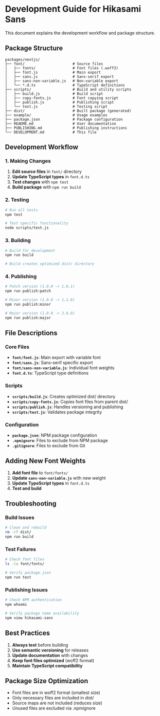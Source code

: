 # Development Guide for Hikasami Sans

This document explains the development workflow and package structure.

## Package Structure

```
packages/nextjs/
├── font/                      # Source files
│   ├── fonts/                 # Font files (.woff2)
│   ├── font.js                # Main export
│   ├── sans.js                # Sans-serif export
│   ├── sans-non-variable.js   # Non-variable export
│   └── *.d.ts                 # TypeScript definitions
├── scripts/                   # Build and utility scripts
│   ├── build.js               # Build script
│   ├── copy-fonts.js          # Font copying script
│   ├── publish.js             # Publishing script
│   └── test.js                # Testing script
├── dist/                      # Built package (generated)
├── example/                   # Usage examples
├── package.json               # Package configuration
├── README.md                  # User documentation
├── PUBLISHING.md              # Publishing instructions
└── DEVELOPMENT.md             # This file
```

## Development Workflow

### 1. Making Changes

1. **Edit source files** in `font/` directory
2. **Update TypeScript types** in `font.d.ts`
3. **Test changes** with `npm test`
4. **Build package** with `npm run build`

### 2. Testing

```bash
# Run all tests
npm test

# Test specific functionality
node scripts/test.js
```

### 3. Building

```bash
# Build for development
npm run build

# Build creates optimized dist/ directory
```

### 4. Publishing

```bash
# Patch version (1.0.0 -> 1.0.1)
npm run publish:patch

# Minor version (1.0.0 -> 1.1.0)
npm run publish:minor

# Major version (1.0.0 -> 2.0.0)
npm run publish:major
```

## File Descriptions

### Core Files

- **`font/font.js`**: Main export with variable font
- **`font/sans.js`**: Sans-serif specific export
- **`font/sans-non-variable.js`**: Individual font weights
- **`font.d.ts`**: TypeScript type definitions

### Scripts

- **`scripts/build.js`**: Creates optimized dist/ directory
- **`scripts/copy-fonts.js`**: Copies font files from parent dist/
- **`scripts/publish.js`**: Handles versioning and publishing
- **`scripts/test.js`**: Validates package integrity

### Configuration

- **`package.json`**: NPM package configuration
- **`.npmignore`**: Files to exclude from NPM package
- **`.gitignore`**: Files to exclude from Git

## Adding New Font Weights

1. **Add font file** to `font/fonts/`
2. **Update `sans-non-variable.js`** with new weight
3. **Update TypeScript types** in `font.d.ts`
4. **Test and build**

## Troubleshooting

### Build Issues
```bash
# Clean and rebuild
rm -rf dist/
npm run build
```

### Test Failures
```bash
# Check font files
ls -la font/fonts/

# Verify package.json
npm run test
```

### Publishing Issues
```bash
# Check NPM authentication
npm whoami

# Verify package name availability
npm view hikasami-sans
```

## Best Practices

1. **Always test** before building
2. **Use semantic versioning** for releases
3. **Update documentation** with changes
4. **Keep font files optimized** (woff2 format)
5. **Maintain TypeScript compatibility**

## Package Size Optimization

- Font files are in woff2 format (smallest size)
- Only necessary files are included in dist/
- Source maps are not included (reduces size)
- Unused files are excluded via .npmignore
